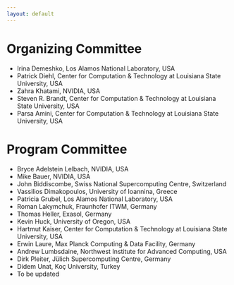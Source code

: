 ```yaml
---
layout: default
---
```


# Organizing Committee

* Irina Demeshko, Los Alamos National Laboratory, USA
* Patrick Diehl, Center for Computation & Technology at Louisiana State University, USA
* Zahra Khatami, NVIDIA, USA
* Steven R. Brandt, Center for Computation & Technology at Louisiana State University, USA
* Parsa Amini, Center for Computation & Technology at Louisiana State University, USA

# Program Committee 

* Bryce Adelstein Lelbach, NVIDIA, USA
* Mike Bauer, NVIDIA, USA
* John Biddiscombe, Swiss National Supercomputing Centre, Switzerland
* Vassilios Dimakopoulos, University of Ioannina, Greece
* Patricia Grubel, Los Alamos National Laboratory, USA 
* Roman Lakymchuk, Fraunhofer ITWM, Germany
* Thomas Heller, Exasol, Germany
* Kevin Huck, University of Oregon, USA
* Hartmut Kaiser, Center for Computation & Technology at Louisiana State University, USA
* Erwin Laure, Max Planck Computing & Data Facility, Germany
* Andrew Lumbsdaine, Northwest Institute for Advanced Computing, USA
* Dirk Pleiter, Jülich Supercomputing Centre, Germany
* Didem Unat, Koç University, Turkey
* To be updated
